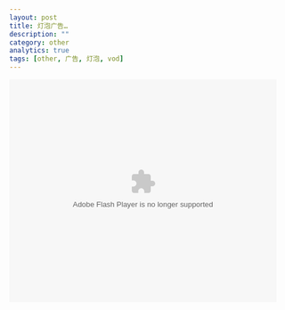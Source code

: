 ```yaml
---
layout: post
title: 灯泡广告…
description: ""
category: other
analytics: true
tags: [other, 广告, 灯泡, vod]
---
```


<embed src="http://player.youku.com/player.php/sid/XMzM2ODQwNDA0/v.swf" quality="high" width="480" height="400" align="middle" allowScriptAccess="sameDomain" allowFullscreen="true" type="application/x-shockwave-flash"></embed>
